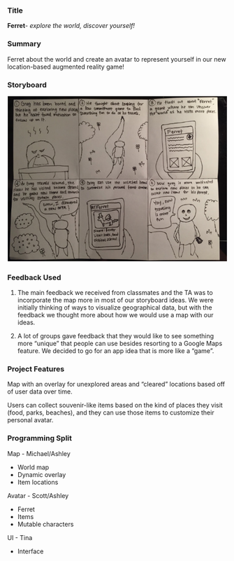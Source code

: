 ### Title  
 **Ferret**- *explore the world, discover yourself!*

### Summary  
Ferret about the world and create an avatar to represent yourself in our new location-based augmented reality game!

### Storyboard  
![storyboard](/images/storyboard/storyboard_proposal.PNG)

### Feedback Used  
1. The main feedback we received from classmates and the TA was to incorporate the map more in most of our storyboard ideas. We were initially thinking of ways to visualize geographical data, but with the feedback we thought more about how we would use a map with our ideas.

1. A lot of groups gave feedback that they would like to see something more “unique” that people can use besides resorting to a Google Maps feature. We decided to go for an app idea that is more like a “game”.

### Project Features  
Map with an overlay for unexplored areas and “cleared” locations based off of user data over time.

Users can collect souvenir-like items based on the kind of places they visit (food, parks, beaches), and they can use those items to customize their personal avatar.

### Programming Split  
Map - Michael/Ashley
  * World map
  * Dynamic overlay
  * Item locations  
  
Avatar - Scott/Ashley  
  * Ferret
  * Items 
  * Mutable characters  

UI - Tina  
  * Interface
